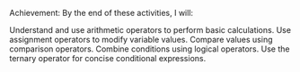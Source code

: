 Achievement:
By the end of these activities, I will:

Understand and use arithmetic operators to perform basic calculations.
Use assignment operators to modify variable values.
Compare values using comparison operators.
Combine conditions using logical operators.
Use the ternary operator for concise conditional expressions.